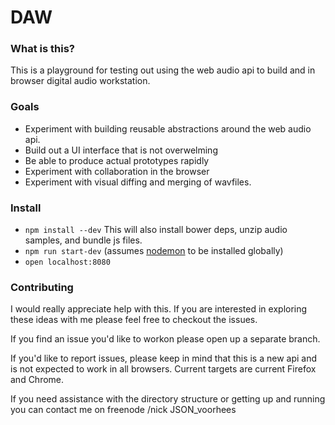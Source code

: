 # DAW

### What is this?

This is a playground for testing out using the web audio api to build
and in browser digital audio workstation.

### Goals

* Experiment with building reusable abstractions around the web audio api.
* Build out a UI interface that is not overwelming
* Be able to produce actual prototypes rapidly
* Experiment with collaboration in the browser
* Experiment with visual diffing and merging of wavfiles.

### Install

* `npm install --dev` This will also install bower deps, unzip audio samples, and bundle js files.
* `npm run start-dev` (assumes [nodemon](http://nodemon.io/) to be installed globally)
* `open localhost:8080`

### Contributing
I would really appreciate help with this. If you are interested in exploring these ideas
with me please feel free to checkout the issues.

If you find an issue you'd like to workon please open up a separate branch.

If you'd like to report issues, please keep in mind that this is a new api and is
not expected to work in all browsers. Current targets are current Firefox and Chrome.

If you need assistance with the directory structure or getting up and running you can
contact me on freenode /nick JSON_voorhees
